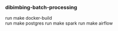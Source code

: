 ### dibimbing-batch-processing

run make docker-build <br>
run make postgres
run make spark
run make airflow
